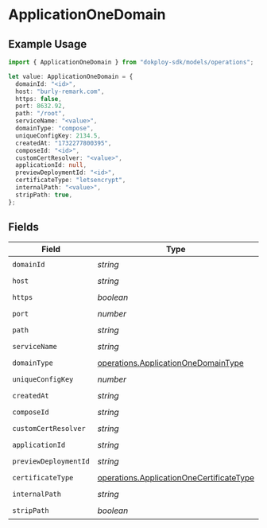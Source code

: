 # ApplicationOneDomain

## Example Usage

```typescript
import { ApplicationOneDomain } from "dokploy-sdk/models/operations";

let value: ApplicationOneDomain = {
  domainId: "<id>",
  host: "burly-remark.com",
  https: false,
  port: 8632.92,
  path: "/root",
  serviceName: "<value>",
  domainType: "compose",
  uniqueConfigKey: 2134.5,
  createdAt: "1732277800395",
  composeId: "<id>",
  customCertResolver: "<value>",
  applicationId: null,
  previewDeploymentId: "<id>",
  certificateType: "letsencrypt",
  internalPath: "<value>",
  stripPath: true,
};
```

## Fields

| Field                                                                                                | Type                                                                                                 | Required                                                                                             | Description                                                                                          |
| ---------------------------------------------------------------------------------------------------- | ---------------------------------------------------------------------------------------------------- | ---------------------------------------------------------------------------------------------------- | ---------------------------------------------------------------------------------------------------- |
| `domainId`                                                                                           | *string*                                                                                             | :heavy_check_mark:                                                                                   | N/A                                                                                                  |
| `host`                                                                                               | *string*                                                                                             | :heavy_check_mark:                                                                                   | N/A                                                                                                  |
| `https`                                                                                              | *boolean*                                                                                            | :heavy_check_mark:                                                                                   | N/A                                                                                                  |
| `port`                                                                                               | *number*                                                                                             | :heavy_check_mark:                                                                                   | N/A                                                                                                  |
| `path`                                                                                               | *string*                                                                                             | :heavy_check_mark:                                                                                   | N/A                                                                                                  |
| `serviceName`                                                                                        | *string*                                                                                             | :heavy_check_mark:                                                                                   | N/A                                                                                                  |
| `domainType`                                                                                         | [operations.ApplicationOneDomainType](../../models/operations/applicationonedomaintype.md)           | :heavy_check_mark:                                                                                   | N/A                                                                                                  |
| `uniqueConfigKey`                                                                                    | *number*                                                                                             | :heavy_check_mark:                                                                                   | N/A                                                                                                  |
| `createdAt`                                                                                          | *string*                                                                                             | :heavy_check_mark:                                                                                   | N/A                                                                                                  |
| `composeId`                                                                                          | *string*                                                                                             | :heavy_check_mark:                                                                                   | N/A                                                                                                  |
| `customCertResolver`                                                                                 | *string*                                                                                             | :heavy_check_mark:                                                                                   | N/A                                                                                                  |
| `applicationId`                                                                                      | *string*                                                                                             | :heavy_check_mark:                                                                                   | N/A                                                                                                  |
| `previewDeploymentId`                                                                                | *string*                                                                                             | :heavy_check_mark:                                                                                   | N/A                                                                                                  |
| `certificateType`                                                                                    | [operations.ApplicationOneCertificateType](../../models/operations/applicationonecertificatetype.md) | :heavy_check_mark:                                                                                   | N/A                                                                                                  |
| `internalPath`                                                                                       | *string*                                                                                             | :heavy_check_mark:                                                                                   | N/A                                                                                                  |
| `stripPath`                                                                                          | *boolean*                                                                                            | :heavy_check_mark:                                                                                   | N/A                                                                                                  |